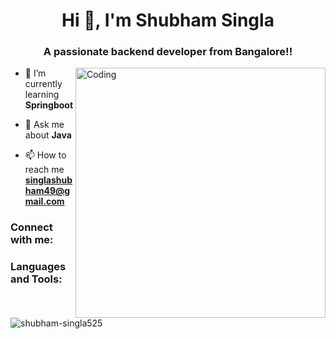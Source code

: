 
<h1 align="center">Hi 👋, I'm Shubham Singla</h1>
<h3 align="center">A passionate backend developer from Bangalore!!</h3>
<img align="right" alt="Coding" width="400" src="https://cdn.dribbble.com/users/1162077/screenshots/3848914/programmer.gif" >



- 🌱 I’m currently learning **Springboot**

- 💬 Ask me about **Java**

- 📫 How to reach me **singlashubham49@gmail.com**

<h3 align="left">Connect with me:</h3>


<h3 align="left">Languages and Tools:</h3>


<p><img align="left" src="https://github-readme-stats.vercel.app/api/top-langs?username=shubham-singla525&show_icons=true&locale=en&layout=compact" alt="shubham-singla525" /></p>


